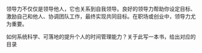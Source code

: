 领导力不仅仅是领导他人，它也关系到自我领导。良好的领导力帮助你设定目标、激励自己和他人、协调团队工作，最终实现共同目标。在职场或创业中，领导力尤为重要。

如何系统科学、可落地的提升个人的时间管理能力？关于此写一本书，给出对应的目录
